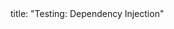 <frontmatter>
title: "Testing: Dependency Injection"
</frontmatter>

<include src="navbar.md" boilerplate />

<include src="container-inPage-asFlat.md" boilerplate />